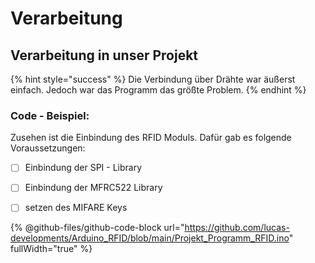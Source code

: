 # Verarbeitung

## Verarbeitung in unser Projekt

{% hint style="success" %}
Die Verbindung über Drähte war äußerst einfach. Jedoch war das Programm das größte Problem.
{% endhint %}

### Code - Beispiel:

Zusehen ist die Einbindung des RFID Moduls. Dafür gab es folgende Voraussetzungen:

* [ ] Einbindung der SPI - Library
* [ ] Einbindung der MFRC522 Library
* [ ] setzen des MIFARE Keys



{% @github-files/github-code-block url="https://github.com/lucas-developments/Arduino_RFID/blob/main/Projekt_Programm_RFID.ino" fullWidth="true" %}
